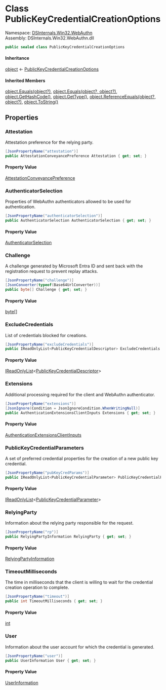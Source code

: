# <a id="DSInternals_Win32_WebAuthn_PublicKeyCredentialCreationOptions"></a> Class PublicKeyCredentialCreationOptions

Namespace: [DSInternals.Win32.WebAuthn](DSInternals.Win32.WebAuthn.md)  
Assembly: DSInternals.Win32.WebAuthn.dll  

```csharp
public sealed class PublicKeyCredentialCreationOptions
```

#### Inheritance

[object](https://learn.microsoft.com/dotnet/api/system.object) ← 
[PublicKeyCredentialCreationOptions](DSInternals.Win32.WebAuthn.PublicKeyCredentialCreationOptions.md)

#### Inherited Members

[object.Equals\(object?\)](https://learn.microsoft.com/dotnet/api/system.object.equals\#system\-object\-equals\(system\-object\)), 
[object.Equals\(object?, object?\)](https://learn.microsoft.com/dotnet/api/system.object.equals\#system\-object\-equals\(system\-object\-system\-object\)), 
[object.GetHashCode\(\)](https://learn.microsoft.com/dotnet/api/system.object.gethashcode), 
[object.GetType\(\)](https://learn.microsoft.com/dotnet/api/system.object.gettype), 
[object.ReferenceEquals\(object?, object?\)](https://learn.microsoft.com/dotnet/api/system.object.referenceequals), 
[object.ToString\(\)](https://learn.microsoft.com/dotnet/api/system.object.tostring)

## Properties

### <a id="DSInternals_Win32_WebAuthn_PublicKeyCredentialCreationOptions_Attestation"></a> Attestation

Attestation preference for the relying party.

```csharp
[JsonPropertyName("attestation")]
public AttestationConveyancePreference Attestation { get; set; }
```

#### Property Value

 [AttestationConveyancePreference](DSInternals.Win32.WebAuthn.AttestationConveyancePreference.md)

### <a id="DSInternals_Win32_WebAuthn_PublicKeyCredentialCreationOptions_AuthenticatorSelection"></a> AuthenticatorSelection

Properties of WebAuthn authenticators allowed to be used for authentication.

```csharp
[JsonPropertyName("authenticatorSelection")]
public AuthenticatorSelection AuthenticatorSelection { get; set; }
```

#### Property Value

 [AuthenticatorSelection](DSInternals.Win32.WebAuthn.AuthenticatorSelection.md)

### <a id="DSInternals_Win32_WebAuthn_PublicKeyCredentialCreationOptions_Challenge"></a> Challenge

A challenge generated by Microsoft Entra ID and sent back with the registration request to prevent replay attacks.

```csharp
[JsonPropertyName("challenge")]
[JsonConverter(typeof(Base64UrlConverter))]
public byte[] Challenge { get; set; }
```

#### Property Value

 [byte](https://learn.microsoft.com/dotnet/api/system.byte)\[\]

### <a id="DSInternals_Win32_WebAuthn_PublicKeyCredentialCreationOptions_ExcludeCredentials"></a> ExcludeCredentials

List of credentials blocked for creations.

```csharp
[JsonPropertyName("excludeCredentials")]
public IReadOnlyList<PublicKeyCredentialDescriptor> ExcludeCredentials { get; set; }
```

#### Property Value

 [IReadOnlyList](https://learn.microsoft.com/dotnet/api/system.collections.generic.ireadonlylist\-1)<[PublicKeyCredentialDescriptor](DSInternals.Win32.WebAuthn.PublicKeyCredentialDescriptor.md)\>

### <a id="DSInternals_Win32_WebAuthn_PublicKeyCredentialCreationOptions_Extensions"></a> Extensions

Additional processing required for the client and WebAuthn authenticator.

```csharp
[JsonPropertyName("extensions")]
[JsonIgnore(Condition = JsonIgnoreCondition.WhenWritingNull)]
public AuthenticationExtensionsClientInputs Extensions { get; set; }
```

#### Property Value

 [AuthenticationExtensionsClientInputs](DSInternals.Win32.WebAuthn.AuthenticationExtensionsClientInputs.md)

### <a id="DSInternals_Win32_WebAuthn_PublicKeyCredentialCreationOptions_PublicKeyCredentialParameters"></a> PublicKeyCredentialParameters

A set of preferred credential properties for the creation of a new public key credential.

```csharp
[JsonPropertyName("pubKeyCredParams")]
public IReadOnlyList<PublicKeyCredentialParameter> PublicKeyCredentialParameters { get; set; }
```

#### Property Value

 [IReadOnlyList](https://learn.microsoft.com/dotnet/api/system.collections.generic.ireadonlylist\-1)<[PublicKeyCredentialParameter](DSInternals.Win32.WebAuthn.PublicKeyCredentialParameter.md)\>

### <a id="DSInternals_Win32_WebAuthn_PublicKeyCredentialCreationOptions_RelyingParty"></a> RelyingParty

Information about the relying party responsible for the request.

```csharp
[JsonPropertyName("rp")]
public RelyingPartyInformation RelyingParty { get; set; }
```

#### Property Value

 [RelyingPartyInformation](DSInternals.Win32.WebAuthn.RelyingPartyInformation.md)

### <a id="DSInternals_Win32_WebAuthn_PublicKeyCredentialCreationOptions_TimeoutMilliseconds"></a> TimeoutMilliseconds

The time in milliseconds that the client is willing to wait for the credential creation operation to complete.

```csharp
[JsonPropertyName("timeout")]
public int TimeoutMilliseconds { get; set; }
```

#### Property Value

 [int](https://learn.microsoft.com/dotnet/api/system.int32)

### <a id="DSInternals_Win32_WebAuthn_PublicKeyCredentialCreationOptions_User"></a> User

Information about the user account for which the credential is generated.

```csharp
[JsonPropertyName("user")]
public UserInformation User { get; set; }
```

#### Property Value

 [UserInformation](DSInternals.Win32.WebAuthn.UserInformation.md)


